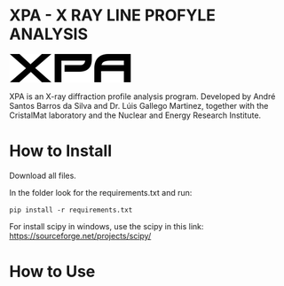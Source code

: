 # XPA - X RAY LINE PROFYLE ANALYSIS
![Screenshot](xirod.regular.png)



XPA is an X-ray diffraction profile analysis program. Developed by André Santos Barros da Silva and Dr. Lúis Gallego Martinez, together with the CristalMat laboratory and the Nuclear and Energy Research Institute.

# How to Install

Download all files.

In the folder look for the requirements.txt and run: 
```
pip install -r requirements.txt
```
For install scipy in windows, use the scipy in this link: https://sourceforge.net/projects/scipy/

# How to Use
